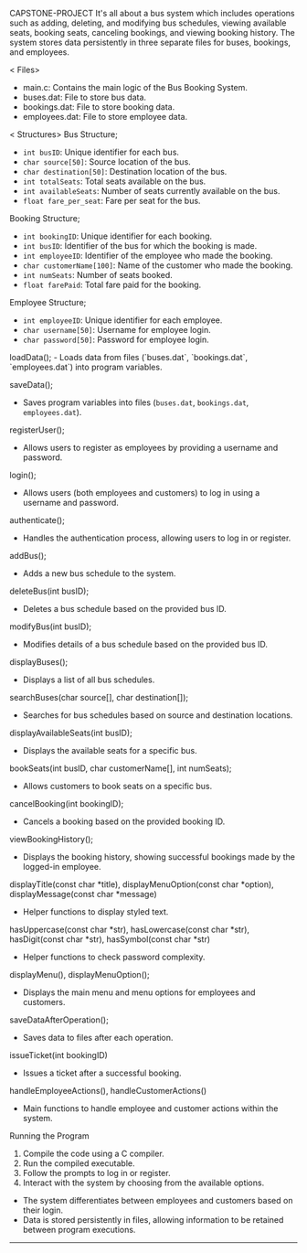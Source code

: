  CAPSTONE-PROJECT
It's all about a bus system which includes operations such as adding, deleting, and modifying bus schedules, viewing available seats, booking seats, canceling bookings, and viewing booking history. The system stores data persistently in three separate files for buses, bookings, and employees.

< Files>

- main.c: Contains the main logic of the Bus Booking System.
- buses.dat: File to store bus data.
- bookings.dat: File to store booking data.
- employees.dat: File to store employee data.

< Structures>
Bus Structure;

- `int busID`: Unique identifier for each bus.
- `char source[50]`: Source location of the bus.
- `char destination[50]`: Destination location of the bus.
- `int totalSeats`: Total seats available on the bus.
- `int availableSeats`: Number of seats currently available on the bus.
- `float fare_per_seat`: Fare per seat for the bus.

 Booking Structure;
- `int bookingID`: Unique identifier for each booking.
- `int busID`: Identifier of the bus for which the booking is made.
- `int employeeID`: Identifier of the employee who made the booking.
- `char customerName[100]`: Name of the customer who made the booking.
- `int numSeats`: Number of seats booked.
- `float farePaid`: Total fare paid for the booking.

 Employee Structure;
- `int employeeID`: Unique identifier for each employee.
- `char username[50]`: Username for employee login.
- `char password[50]`: Password for employee login.

<Functions>
loadData();
- Loads data from files (`buses.dat`, `bookings.dat`, `employees.dat`) into program variables.

saveData();
- Saves program variables into files (`buses.dat`, `bookings.dat`, `employees.dat`).

registerUser();
- Allows users to register as employees by providing a username and password.

 login();
- Allows users (both employees and customers) to log in using a username and password.

authenticate();
- Handles the authentication process, allowing users to log in or register.

addBus();
- Adds a new bus schedule to the system.

deleteBus(int busID);
- Deletes a bus schedule based on the provided bus ID.

modifyBus(int busID);
- Modifies details of a bus schedule based on the provided bus ID.

displayBuses();
- Displays a list of all bus schedules.

searchBuses(char source[], char destination[]);
- Searches for bus schedules based on source and destination locations.

displayAvailableSeats(int busID);
- Displays the available seats for a specific bus.

 bookSeats(int busID, char customerName[], int numSeats);
- Allows customers to book seats on a specific bus.

 cancelBooking(int bookingID);
- Cancels a booking based on the provided booking ID.

viewBookingHistory();
- Displays the booking history, showing successful bookings made by the logged-in employee.

displayTitle(const char *title), displayMenuOption(const char *option), displayMessage(const char *message)
- Helper functions to display styled text.

 hasUppercase(const char *str), hasLowercase(const char *str), hasDigit(const char *str), hasSymbol(const char *str)
- Helper functions to check password complexity.

 displayMenu(), displayMenuOption();
- Displays the main menu and menu options for employees and customers.

saveDataAfterOperation();

- Saves data to files after each operation.

 issueTicket(int bookingID)

- Issues a ticket after a successful booking.

handleEmployeeActions(), handleCustomerActions()

- Main functions to handle employee and customer actions within the system.

Running the Program

1. Compile the code using a C compiler.
2. Run the compiled executable.
3. Follow the prompts to log in or register.
4. Interact with the system by choosing from the available options.

 

- The system differentiates between employees and customers based on their login.
- Data is stored persistently in files, allowing information to be retained between program executions.
-------------------------------------------------------
